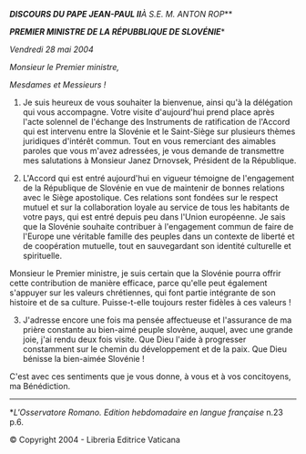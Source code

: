 ***DISCOURS DU PAPE JEAN-PAUL II**À S.E. M. ANTON ROP***

***PREMIER MINISTRE DE LA RÉPUBBLIQUE DE SLOVÉNIE****

*Vendredi 28 mai 2004*

*Monsieur le Premier ministre,*

*Mesdames et Messieurs !*

1. Je suis heureux de vous souhaiter la bienvenue, ainsi qu'à la délégation qui vous accompagne. Votre visite d'aujourd'hui prend place après l'acte solennel de l'échange des Instruments de ratification de l'Accord qui est intervenu entre la Slovénie et le Saint-Siège sur plusieurs thèmes juridiques d'intérêt commun. Tout en vous remerciant des aimables paroles que vous m'avez adressées, je vous demande de transmettre mes salutations à Monsieur Janez Drnovsek, Président de la République.

2. L'Accord qui est entré aujourd'hui en vigueur témoigne de l'engagement de la République de Slovénie en vue de maintenir de bonnes relations avec le Siège apostolique. Ces relations sont fondées sur le respect mutuel et sur la collaboration loyale au service de tous les habitants de votre pays, qui est entré depuis peu dans l'Union européenne. Je sais que la Slovénie souhaite contribuer à l'engagement commun de faire de l'Europe une véritable famille des peuples dans un contexte de liberté et de coopération mutuelle, tout en sauvegardant son identité culturelle et spirituelle.

Monsieur le Premier ministre, je suis certain que la Slovénie pourra offrir cette contribution de manière efficace, parce qu'elle peut également s'appuyer sur les valeurs chrétiennes, qui font partie intégrante de son histoire et de sa culture. Puisse-t-elle toujours rester fidèles à ces valeurs !

3. J'adresse encore une fois ma pensée affectueuse et l'assurance de ma prière constante au bien-aimé peuple slovène, auquel, avec une grande joie, j'ai rendu deux fois visite. Que Dieu l'aide à progresser constamment sur le chemin du développement et de la paix. Que Dieu bénisse la bien-aimée Slovénie !

C'est avec ces sentiments que je vous donne, à vous et à vos concitoyens, ma Bénédiction.

* * *

**L'Osservatore Romano. Edition hebdomadaire en langue française* n.23 p.6.

© Copyright 2004 - Libreria Editrice Vaticana